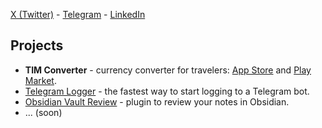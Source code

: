 [X (Twitter)](https://x.com/sashakryzh) - [Telegram](https://t.me/oleksandr_channel) - [LinkedIn](https://www.linkedin.com/in/okryzhan)

## Projects

- **TIM Converter** - currency converter for travelers: [App Store](https://apps.apple.com/ua/app/tim-converter/id6517358286) and [Play Market](https://play.google.com/store/apps/details?id=com.rissobaka.fte_app).
- [Telegram Logger](https://telegram-logger.framer.website/) - the fastest way to start logging to a Telegram bot.
- [Obsidian Vault Review](https://github.com/SashaKryzh/obsidian-vault-review) - plugin to review your notes in Obsidian.
- ... (soon)
